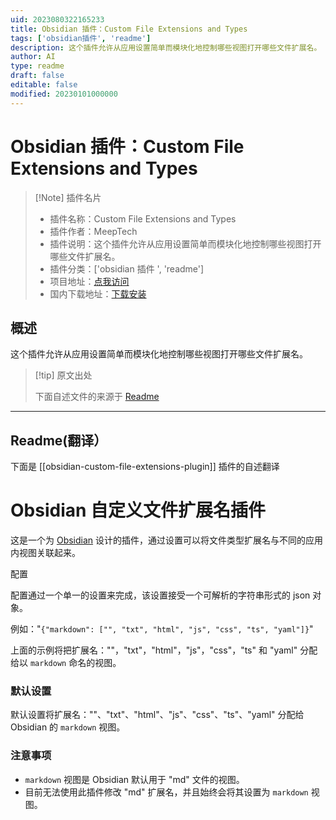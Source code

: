 ```yaml
---
uid: 2023080322165233
title: Obsidian 插件：Custom File Extensions and Types
tags: ['obsidian插件', 'readme']
description: 这个插件允许从应用设置简单而模块化地控制哪些视图打开哪些文件扩展名。
author: AI
type: readme
draft: false
editable: false
modified: 20230101000000
---
```


# Obsidian 插件：Custom File Extensions and Types

> [!Note] 插件名片
> - 插件名称：Custom File Extensions and Types
> - 插件作者：MeepTech
> - 插件说明：这个插件允许从应用设置简单而模块化地控制哪些视图打开哪些文件扩展名。
> - 插件分类：['obsidian 插件 ', 'readme']
> - 项目地址：[点我访问](https://github.com/MeepTech/obsidian-custom-file-extensions-plugin)
> - 国内下载地址：[下载安装](https://pkmer.cn/products/plugin/pluginMarket/?obsidian-custom-file-extensions-plugin)

## 概述

这个插件允许从应用设置简单而模块化地控制哪些视图打开哪些文件扩展名。

> [!tip] 原文出处
>
>下面自述文件的来源于 [Readme](https://ghproxy.net/https://raw.githubusercontent.com/MeepTech/obsidian-custom-file-extensions-plugin/master/README.md)

---

## Readme(翻译）

下面是 [[obsidian-custom-file-extensions-plugin]] 插件的自述翻译

# Obsidian 自定义文件扩展名插件

这是一个为 [Obsidian](https://obsidian.md) 设计的插件，通过设置可以将文件类型扩展名与不同的应用内视图关联起来。

配置

配置通过一个单一的设置来完成，该设置接受一个可解析的字符串形式的 json 对象。

例如："`{"markdown": ["", "txt", "html", "js", "css", "ts", "yaml"]}`"

上面的示例将把扩展名：""，"txt"，"html"，"js"，"css"，"ts" 和 "yaml" 分配给以 `markdown` 命名的视图。

### 默认设置

默认设置将扩展名：""、"txt"、"html"、"js"、"css"、"ts"、"yaml" 分配给 Obsidian 的 `markdown` 视图。

### 注意事项

- `markdown` 视图是 Obsidian 默认用于 "md" 文件的视图。
- 目前无法使用此插件修改 "md" 扩展名，并且始终会将其设置为 `markdown` 视图。



